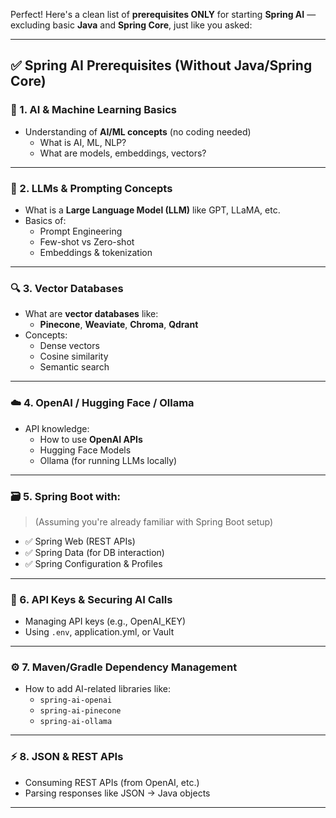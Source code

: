 Perfect! Here's a clean list of **prerequisites ONLY** for starting **Spring AI** — excluding basic **Java** and **Spring Core**, just like you asked:

---

## ✅ Spring AI Prerequisites (Without Java/Spring Core)

### 🧠 1. **AI & Machine Learning Basics**
- Understanding of **AI/ML concepts** (no coding needed)
  - What is AI, ML, NLP?
  - What are models, embeddings, vectors?

---

### 💬 2. **LLMs & Prompting Concepts**
- What is a **Large Language Model (LLM)** like GPT, LLaMA, etc.
- Basics of:
  - Prompt Engineering  
  - Few-shot vs Zero-shot  
  - Embeddings & tokenization  

---

### 🔍 3. **Vector Databases**
- What are **vector databases** like:
  - **Pinecone**, **Weaviate**, **Chroma**, **Qdrant**
- Concepts:
  - Dense vectors
  - Cosine similarity
  - Semantic search

---

### ☁️ 4. **OpenAI / Hugging Face / Ollama**
- API knowledge:
  - How to use **OpenAI APIs**
  - Hugging Face Models
  - Ollama (for running LLMs locally)

---

### 🗃️ 5. **Spring Boot with:**
> (Assuming you're already familiar with Spring Boot setup)

- ✅ Spring Web (REST APIs)
- ✅ Spring Data (for DB interaction)
- ✅ Spring Configuration & Profiles

---

### 🔐 6. **API Keys & Securing AI Calls**
- Managing API keys (e.g., OpenAI_KEY)
- Using `.env`, application.yml, or Vault

---

### ⚙️ 7. **Maven/Gradle Dependency Management**
- How to add AI-related libraries like:
  - `spring-ai-openai`
  - `spring-ai-pinecone`
  - `spring-ai-ollama`

---

### ⚡ 8. **JSON & REST APIs**
- Consuming REST APIs (from OpenAI, etc.)
- Parsing responses like JSON → Java objects

---
